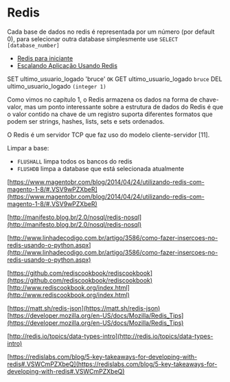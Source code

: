 # Redis
Cada base de dados no redis é representada por um número (por default 0), para selecionar outra database simplesmente use `SELECT [database_number]`
- [Redis para iniciante](http://www.infoq.com/br/presentations/redis-para-iniciantes)
- [Escalando Aplicação Usando Redis](https://www.youtube.com/watch?v=58tazVSghA8)

SET ultimo_usuario_logado 'bruce' `OK` GET ultimo_usuario_logado `bruce` DEL ultimo_usuario_logado `(integer 1)`

Como vimos no capítulo 1, o Redis armazena os dados na forma de chave- valor, mas um ponto interessante sobre a estrutura de dados do Redis é que o valor contido na chave de um registro suporta diferentes formatos que podem ser strings, hashes, lists, sets e sets ordenados.

O Redis é um servidor TCP que faz uso do modelo cliente-servidor [11].

Limpar a base:
- `FLUSHALL` limpa todos os bancos do redis
- `FLUSHDB` limpa a database que está selecionada atualmente

[https://www.magentobr.com/blog/2014/04/24/utilizando-redis-com-magento-1-8/#.VSV9wPZXbeR](https://www.magentobr.com/blog/2014/04/24/utilizando-redis-com-magento-1-8/#.VSV9wPZXbeR)

[http://manifesto.blog.br/2.0/nosql/redis-nosql](http://manifesto.blog.br/2.0/nosql/redis-nosql)

[http://www.linhadecodigo.com.br/artigo/3586/como-fazer-insercoes-no-redis-usando-o-python.aspx](http://www.linhadecodigo.com.br/artigo/3586/como-fazer-insercoes-no-redis-usando-o-python.aspx)

[https://github.com/rediscookbook/rediscookbook](https://github.com/rediscookbook/rediscookbook) [http://www.rediscookbook.org/index.html](http://www.rediscookbook.org/index.html)

[https://matt.sh/redis-json](https://matt.sh/redis-json) [https://developer.mozilla.org/en-US/docs/Mozilla/Redis_Tips](https://developer.mozilla.org/en-US/docs/Mozilla/Redis_Tips)

[http://redis.io/topics/data-types-intro](http://redis.io/topics/data-types-intro)

[https://redislabs.com/blog/5-key-takeaways-for-developing-with-redis#.VSWCmPZXbeQ](https://redislabs.com/blog/5-key-takeaways-for-developing-with-redis#.VSWCmPZXbeQ)
